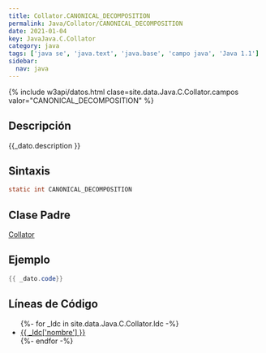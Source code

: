 ```yaml
---
title: Collator.CANONICAL_DECOMPOSITION
permalink: Java/Collator/CANONICAL_DECOMPOSITION
date: 2021-01-04
key: JavaJava.C.Collator
category: java
tags: ['java se', 'java.text', 'java.base', 'campo java', 'Java 1.1']
sidebar: 
  nav: java
---
```


{% include w3api/datos.html clase=site.data.Java.C.Collator.campos valor="CANONICAL_DECOMPOSITION" %}

## Descripción
{{_dato.description }}

## Sintaxis
~~~java
static int CANONICAL_DECOMPOSITION
~~~

## Clase Padre
[Collator](/Java/Collator/)

## Ejemplo
~~~java
{{ _dato.code}}
~~~

## Líneas de Código
<ul>
{%- for _ldc in site.data.Java.C.Collator.ldc -%}
   <li>
       <a href="{{_ldc['url'] }}">{{ _ldc['nombre'] }}</a>
   </li>
{%- endfor -%}
</ul>
